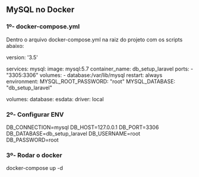## MySQL no Docker

### 1º- docker-compose.yml
Dentro o arquivo docker-compose.yml na raiz do projeto com os scripts abaixo:

version: '3.5'
 
services:
  mysql:
    image: mysql:5.7
    container_name: db_setup_laravel
    ports:
      - "3305:3306"
    volumes:
      - database:/var/lib/mysql
    restart: always
    environment:
      MYSQL_ROOT_PASSWORD: "root"
      MYSQL_DATABASE: "db_setup_laravel"
 
volumes:
  database:
  esdata:
    driver: local

### 2º- Configurar ENV

DB_CONNECTION=mysql
DB_HOST=127.0.0.1
DB_PORT=3306
DB_DATABASE=db_setup_laravel
DB_USERNAME=root
DB_PASSWORD=root

### 3º- Rodar o docker
docker-compose up -d
